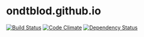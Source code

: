 ondtblod.github.io
==================
[![Build Status](https://travis-ci.org/ondtblod/ondtblodhub.io.git.svg?branch=master)](https://travis-ci.org/ondtblod/ondtblodhub.io.git)
[![Code Climate](http://img.shields.io/codeclimate/github/ondtblod/ondtblodhub.io.git.svg)](https://codeclimate.com/github/ondtblod/ondtblodhub.io.git)
[![Dependency Status](https://david-dm.org/ondtblod/ondtblodhub.io.git.svg?theme=shields.io)](https://david-dm.org/ondtblod/ondtblodhub.io.git)
